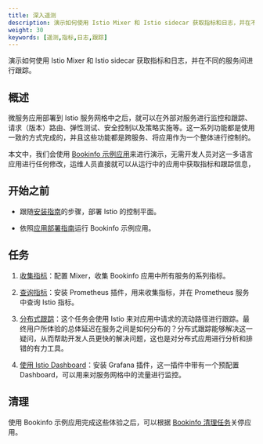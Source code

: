 ```yaml
---
title: 深入遥测
description: 演示如何使用 Istio Mixer 和 Istio sidecar 获取指标和日志，并在不同的服务间进行跟踪。
weight: 30
keywords: [遥测,指标,日志,跟踪]
---
```


演示如何使用 Istio Mixer 和 Istio sidecar 获取指标和日志，并在不同的服务间进行跟踪。

## 概述

微服务应用部署到 Istio 服务网格中之后，就可以在外部对服务进行监控和跟踪、请求（版本）路由、弹性测试、安全控制以及策略实施等。这一系列功能都是使用一致的方式完成的，并且这些功能都是跨服务、将应用作为一个整体进行控制的。

本文中，我们会使用 [Bookinfo 示例应用](/zh/docs/examples/bookinfo/)来进行演示，无需开发人员对这一多语言应用进行任何修改，运维人员直接就可以从运行中的应用中获取指标和跟踪信息，

## 开始之前

* 跟随[安装指南](/zh/docs/setup/)的步骤，部署 Istio 的控制平面。

* 依照[应用部署指南](/zh/docs/examples/bookinfo/#部署应用)运行 Bookinfo 示例应用。

## 任务

1. [收集指标](/zh/docs/tasks/telemetry/metrics-logs/)：配置 Mixer，收集 Bookinfo 应用中所有服务的系列指标。

1. [查询指标](/zh/docs/tasks/telemetry/querying-metrics/)：安装 Prometheus 插件，用来收集指标，并在 Prometheus 服务中查询 Istio 指标。

1. [分布式跟踪](/zh/docs/tasks/telemetry/distributed-tracing/)：这个任务会使用 Istio 来对应用中请求的流动路径进行跟踪。最终用户所体验的总体延迟在服务之间是如何分布的？分布式跟踪能够解决这一疑问，从而帮助开发人员更快的解决问题，这也是对分布式应用进行分析和排错的有力工具。

1. [使用 Istio Dashboard](/zh/docs/tasks/telemetry/using-istio-dashboard/)：安装 Grafana 插件，这一插件中带有一个预配置 Dashboard，可以用来对服务网格中的流量进行监控。

## 清理

使用 Bookinfo 示例应用完成这些体验之后，可以根据 [Bookinfo 清理任务](/zh/docs/examples/bookinfo/#清理)关停应用。
